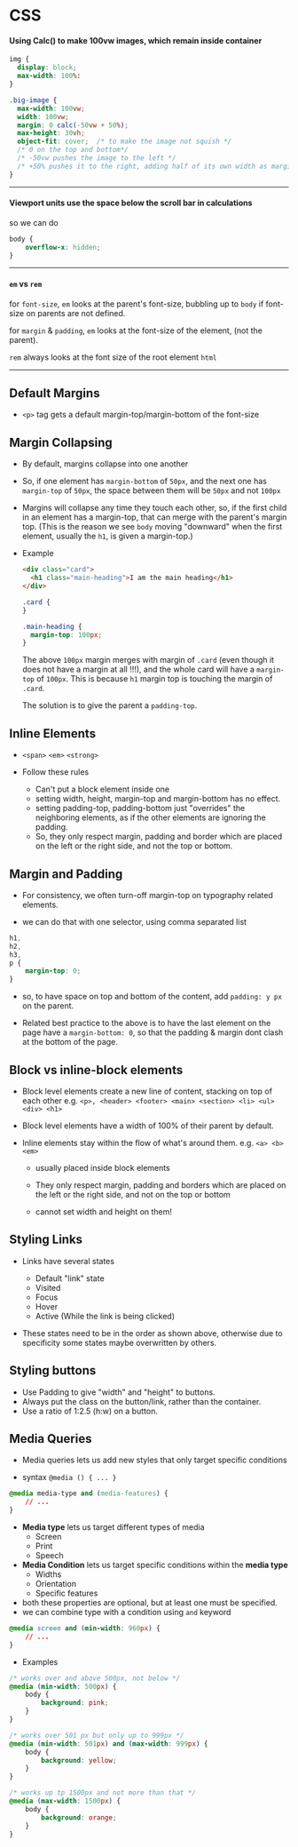 # CSS

#### Using Calc() to make 100vw images, which remain inside container

```css
img {
  display: block;
  max-width: 100%:
}

.big-image {
  max-width: 100vw;
  width: 100vw;
  margin: 0 calc(-50vw + 50%);
  max-height: 30vh;
  object-fit: cover;  /* to make the image not squish */
  /* 0 on the top and bottom*/
  /* -50vw pushes the image to the left */
  /* +50% pushes it to the right, adding half of its own width as margin */
}
```

---

#### Viewport units use the space below the scroll bar in calculations

so we can do

```css
body {
	overflow-x: hidden;
}
```

---

#### `em` vs `rem`

for `font-size`, `em` looks at the parent's font-size, bubbling up to `body` if font-size on parents are not defined.

for `margin` & `padding`, `em` looks at the font-size of the element, (not the parent).

`rem` always looks at the font size of the root element `html`

---

## Default Margins

- `<p>` tag gets a default margin-top/margin-bottom of the font-size

## Margin Collapsing

- By default, margins collapse into one another

- So, if one element has `margin-bottom` of `50px`, and the next one has `margin-top` of `50px`, the space between them will be `50px` and not `100px`

- Margins will collapse any time they touch each other, so, if the first child in an element has a margin-top, that can merge with the parent's margin top. (This is the reason we see `body` moving "downward" when the first element, usually the `h1`, is given a margin-top.)

- Example

  ```html
  <div class="card">
  	<h1 class="main-heading">I am the main heading</h1>
  </div>
  ```

  ```css
  .card {
  }

  .main-heading {
  	margin-top: 100px;
  }
  ```

  The above `100px` margin merges with margin of `.card` (even though it does not have a margin at all !!!), and the whole card will have a `margin-top` of `100px`. This is because `h1` margin top is touching the margin of `.card`.

  The solution is to give the parent a `padding-top`.

## Inline Elements

- `<span>` `<em>` `<strong>`

- Follow these rules
  - Can't put a block element inside one
  - setting width, height, margin-top and margin-bottom has no effect.
  - setting padding-top, padding-bottom just "overrides" the neighboring elements, as if the other elements are ignoring the padding.
  - So, they only respect margin, padding and border which are placed on the left or the right side, and not the top or bottom.

## Margin and Padding

- For consistency, we often turn-off margin-top on typography related elements.

- we can do that with one selector, using comma separated list

```css
h1,
h2,
h3,
p {
	margin-top: 0;
}
```

- so, to have space on top and bottom of the content, add `padding: y px` on the parent.

- Related best practice to the above is to have the last element on the page have a `margin-bottom: 0`, so that the padding & margin dont clash at the bottom of the page.

## Block vs inline-block elements

- Block level elements create a new line of content, stacking on top of each other e.g. `<p>, <header> <footer> <main> <section> <li> <ul> <div> <h1>`
- Block level elements have a width of 100% of their parent by default.

- Inline elements stay within the flow of what's around them. e.g. `<a> <b> <em>`

  - usually placed inside block elements

  - They only respect margin, padding and borders which are placed on the left or the right side, and not on the top or bottom

  - cannot set width and height on them!

## Styling Links

- Links have several states

  - Default "link" state
  - Visited
  - Focus
  - Hover
  - Active (While the link is being clicked)

- These states need to be in the order as shown above, otherwise due to specificity some states maybe overwritten by others.

## Styling buttons

- Use Padding to give "width" and "height" to buttons.
- Always put the class on the button/link, rather than the container.
- Use a ratio of 1:2.5 (h:w) on a button.

## Media Queries

- Media queries lets us add new styles that only target specific conditions

- syntax `@media () { ... }`

```css
@media media-type and (media-features) {
	// ...
}
```

- **Media type** lets us target different types of media
  - Screen
  - Print
  - Speech
- **Media Condition** lets us target specific conditions within the **media type**
  - Widths
  - Orientation
  - Specific features
- both these properties are optional, but at least one must be specified.
- we can combine type with a condition using `and` keyword

```css
@media screen and (min-width: 960px) {
	// ...
}
```

- Examples

```css
/* works over and above 500px, not below */
@media (min-width: 500px) {
	body {
		background: pink;
	}
}

/* works over 501 px but only up to 999px */
@media (min-width: 501px) and (max-width: 999px) {
	body {
		background: yellow;
	}
}

/* works up tp 1500px and not more than that */
@media (max-width: 1500px) {
	body {
		background: orange;
	}
}
```
